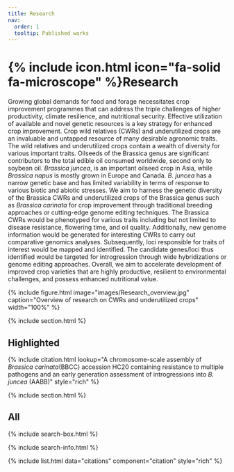 ```yaml
---
title: Research
nav:
  order: 1
  tooltip: Published works
---
```


# {% include icon.html icon="fa-solid fa-microscope" %}Research

Growing global demands for food and forage necessitates crop improvement programmes that can address the triple challenges of higher productivity, climate resilience, and nutritional security. Effective utilization of available and novel genetic resources is a key strategy for enhanced crop improvement. Crop wild relatives (CWRs) and underutilized crops are an invaluable and untapped resource of many desirable agronomic traits. The wild relatives and underutilized crops contain a wealth of diversity for various important traits. 
Oilseeds of the Brassica genus are significant contributors to the total edible oil consumed worldwide, second only to soybean oil. _Brassica juncea_, is an important oilseed crop in Asia, while _Brassica napus_ is mostly grown in Europe and Canada. _B. juncea_ has a narrow genetic base and has limited variability in terms of response to various biotic and abiotic stresses. 
We aim to harness the genetic diversity of the Brassica CWRs and underutilized crops of the Brassica genus such as _Brassica carinata_ for crop improvement through traditional breeding approaches or cutting-edge genome editing techniques. The Brassica CWRs would be phenotyped for various traits including but not limited to disease resistance, flowering time, and oil quality. Additionally, new genome information would be generated for interesting CWRs to carry out comparative genomics analyses. Subsequently, loci responsible for traits of interest would be mapped and identified. The candidate genes/loci thus identified would be targeted for introgression through wide hybridizations or genome editing approaches. Overall, we aim to accelerate development of improved crop varieties that are highly productive, resilient to environmental challenges, and possess enhanced nutritional value.

{% include figure.html image="images/Research_overview.jpg" caption="Overview of research on CWRs and underutilized crops" width="100%" %}

{% include section.html %}

## Highlighted

{% include citation.html lookup="A chromosome-scale assembly of _Brassica carinata_(BBCC) accession HC20 containing resistance to multiple pathogens and an early generation assessment of introgressions into _B. juncea_ (AABB)" style="rich" %}

{% include section.html %}

## All

{% include search-box.html %}

{% include search-info.html %}

{% include list.html data="citations" component="citation" style="rich" %}
